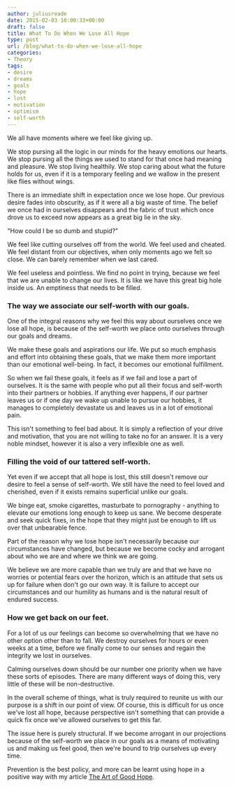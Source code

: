```yaml
---
author: juliusreade
date: 2015-02-03 10:00:33+00:00
draft: false
title: What To Do When We Lose All Hope
type: post
url: /blog/what-to-do-when-we-lose-all-hope
categories:
- Theory
tags:
- desire
- dreams
- goals
- hope
- lost
- motivation
- optimism
- self-worth
---
```


We all have moments where we feel like giving up.

We stop pursing all the logic in our minds for the heavy emotions our hearts. We stop pursing all the things we used to stand for that once had meaning and pleasure. We stop living healthily. We stop caring about what the future holds for us, even if it is a temporary feeling and we wallow in the present like flies without wings.

There is an immediate shift in expectation once we lose hope. Our previous desire fades into obscurity, as if it were all a big waste of time. The belief we once had in ourselves disappears and the fabric of trust which once drove us to exceed now appears as a great big lie in the sky.

<!-- more -->

"How could I be so dumb and stupid?"

We feel like cutting ourselves off from the world. We feel used and cheated. We feel distant from our objectives, when only moments ago we felt so close. We can barely remember when we last cared.

We feel useless and pointless. We find no point in trying, because we feel that we are unable to change our lives. It is like we have this great big hole inside us. An emptiness that needs to be filled.


### The way we associate our self-worth with our goals.


One of the integral reasons why we feel this way about ourselves once we lose all hope, is because of the self-worth we place onto ourselves through our goals and dreams.

We make these goals and aspirations our life. We put so much emphasis and effort into obtaining these goals, that we make them more important than our emotional well-being. In fact, it becomes our emotional fulfillment.

So when we fail these goals, it feels as if we fail and lose a part of ourselves. It is the same with people who put all their focus and self-worth into their partners or hobbies. If anything ever happens, if our partner leaves us or if one day we wake up unable to pursue our hobbies, it manages to completely devastate us and leaves us in a lot of emotional pain.

This isn't something to feel bad about. It is simply a reflection of your drive and motivation, that you are not willing to take no for an answer. It is a very noble mindset, however it is also a very inflexible one as well.


### Filling the void of our tattered self-worth.


Yet even if we accept that all hope is lost, this still doesn't remove our desire to feel a sense of self-worth. We still have the need to feel loved and cherished, even if it exists remains superficial unlike our goals.

We binge eat, smoke cigarettes, masturbate to pornography - anything to elevate our emotions long enough to keep us sane. We become desperate and seek quick fixes, in the hope that they might just be enough to lift us over that unbearable fence.

Part of the reason why we lose hope isn't necessarily because our circumstances have changed, but because we become cocky and arrogant about who we are and where we think we are going.

We believe we are more capable than we truly are and that we have no worries or potential fears over the horizon, which is an attitude that sets us up for failure when don't go our own way. It is failure to accept our circumstances and our humility as humans and is the natural result of endured success.


### How we get back on our feet.


For a lot of us our feelings can become so overwhelming that we have no other option other than to fall. We destroy ourselves for hours or even weeks at a time, before we finally come to our senses and regain the integrity we lost in ourselves.

Calming ourselves down should be our number one priority when we have these sorts of episodes. There are many different ways of doing this, very little of these will be non-destructive.

In the overall scheme of things, what is truly required to reunite us with our purpose is a shift in our point of view. Of course, this is difficult for us once we've lost all hope, because perspective isn't something that can provide a quick fix once we've allowed ourselves to get this far.

The issue here is purely structural. If we become arrogant in our projections because of the self-worth we place in our goals as a means of motivating us and making us feel good, then we're bound to trip ourselves up every time.

Prevention is the best policy, and more can be learnt using hope in a positive way with my article [The Art of Good Hope](http://perspectivetheory.com/theory/the-art-of-good-hope-130/).
